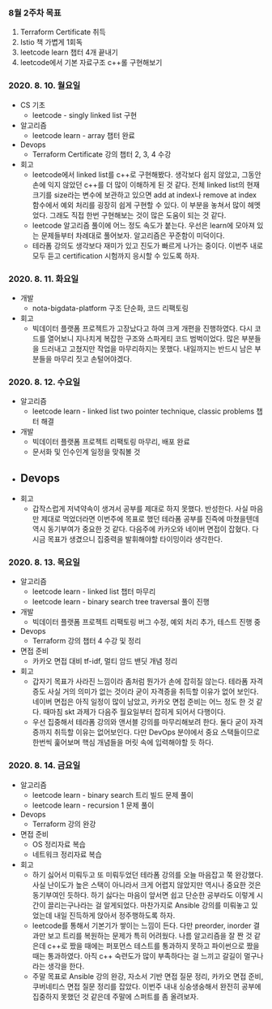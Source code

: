 ### 8월 2주차 목표
1. Terraform Certificate 취득
2. Istio 책 가볍게 1회독
3. leetcode learn 챕터 4개 끝내기
4. leetcode에서 기본 자료구조 c++롤 구현해보기

### 2020. 8. 10. 월요일
- CS 기초
  - leetcode - singly linked list 구현
- 알고리즘
  - leetcode learn - array 챕터 완료
- Devops
  - Terraform Certificate 강의 챕터 2, 3, 4 수강
- 회고
  - leetcode에서 linked list를 c++로 구현해봤다. 생각보다 쉽지 않았고, 그동안 손에 익지 않았던 c++를 더 많이 이해하게 된 것 같다. 전체 linked list의 현재 크기를 size라는 변수에 보관하고 있으면 add at index나 remove at index 함수에서 예외 처리를 굉장히 쉽게 구현할 수 있다. 이 부분을 놓쳐서 많이 헤멧었다. 그래도 직접 한번 구현해보는 것이 많은 도움이 되는 것 같다.
  - leetcode 알고리즘 풀이에 어느 정도 속도가 붙는다. 우선은 learn에 모아져 있는 문제들부터 차례대로 풀어보자. 알고리즘은 꾸준함이 미덕이다.
  - 테라폼 강의도 생각보다 재미가 있고 진도가 빠르게 나가는 중이다. 이번주 내로 모두 듣고 certification 시험까지 응시할 수 있도록 하자.

### 2020. 8. 11. 화요일
- 개발
  - nota-bigdata-platform 구조 단순화, 코드 리팩토링
- 회고
  - 빅데이터 플랫폼 프로젝트가 고장났다고 하여 크게 개편을 진행하였다. 다시 코드를 열어보니 지나치게 복잡한 구조와 스파게티 코드 범벅이었다. 많은 부분들을 드러내고 고쳤지만 작업을 마무리하지는 못했다. 내일까지는 반드시 남은 부분들을 마무리 짓고 손털어야겠다.

### 2020. 8. 12. 수요일
- 알고리즘
  - leetcode learn - linked list two pointer technique, classic problems 챕터 해결
- 개발
  - 빅데이터 플랫폼 프로젝트 리팩토링 마무리, 배포 완료
  - 문서화 및 인수인계 일정을 맞춰볼 것
- Devops
  - 
- 회고
  - 갑작스럽게 저녁약속이 생겨서 공부를 제대로 하지 못했다. 반성한다. 사실 마음만 제대로 먹었더라면 이번주에 목표로 했던 테라폼 공부를 진즉에 마쳤을텐데 역시 동기부여가 중요한 것 같다. 다음주에 카카오와 네이버 면접이 잡혔다. 다시금 목표가 생겼으니 집중력을 발휘해야할 타이밍이라 생각한다.

### 2020. 8. 13. 목요일
- 알고리즘
  - leetcode learn - linked list 챕터 마무리
  - leetcode learn - binary search tree traversal 풀이 진행
- 개발
  - 빅데이터 플랫폼 프로젝트 리팩토링 버그 수정, 예외 처리 추가, 테스트 진행 중
- Devops
  - Terraform 강의 챕터 4 수강 및 정리
- 면접 준비
  - 카카오 면접 대비 tf-idf, 멀티 암드 밴딧 개념 정리
- 회고
  - 갑자기 목표가 사라진 느낌이라 좀처럼 뭔가가 손에 잡히질 않는다. 테라폼 자격증도 사실 거의 의미가 없는 것이라 굳이 자격증을 취득할 이유가 없어 보인다. 네이버 면접은 아직 일정이 많이 남았고, 카카오 면접 준비는 어느 정도 한 것 같다. 때마침 skt 과제가 다음주 월요일부터 잡히게 되어서 다행이다.
  - 우선 집중해서 테라폼 강의와 앤서블 강의를 마무리해보려 한다. 둘다 굳이 자격증까지 취득할 이유는 없어보인다. 다만 DevOps 분야에서 중요 스택들이므로 한번씩 훑어보며 핵심 개념들을 머릿 속에 입력해야할 듯 하다.

### 2020. 8. 14. 금요일
- 알고리즘
  - leetcode learn - binary search 트리 빌드 문제 풀이
  - leetcode learn - recursion 1 문제 풀이
- Devops
  - Terraform 강의 완강
- 면접 준비
  - OS 정리자료 복습
  - 네트워크 정리자료 복습
- 회고
  - 하기 싫어서 미뤄두고 또 미뤄두었던 테라폼 강의를 오늘 마음잡고 쭉 완강했다. 사실 난이도가 높은 스택이 아니라서 크게 어렵지 않았지만 역시나 중요한 것은 동기부여인 듯하다. 하기 싫다는 마음이 앞서면 쉽고 단순한 공부라도 이렇게 시간이 끌리는구나라는 걸 알게되었다. 마찬가지로 Ansible 강의를 미뤄놓고 있었는데 내일 진득하게 앉아서 정주행하도록 하자.
  - leetcode를 통해서 기본기가 쌓이는 느낌이 든다. 다만 preorder, inorder 결과만 보고 트리를 복원하는 문제가 특히 어려웠다. 나름 알고리즘을 잘 짠 것 같은데 c++로 짰을 때에는 퍼포먼스 테스트를 통과하지 못하고 파이썬으로 짰을 때는 통과하였다. 아직 c++ 숙련도가 많이 부족하다는 걸 느끼고 갈길이 멀구나라는 생각을 한다.
  - 주말 목표로 Ansible 강의 완강, 자소서 기반 면접 질문 정리, 카카오 면접 준비, 쿠버네티스 면접 질문 정리를 잡았다. 이번주 내내 싱숭생숭해서 완전히 공부에 집중하지 못했던 것 같은데 주말에 스퍼트를 좀 올려보자.

